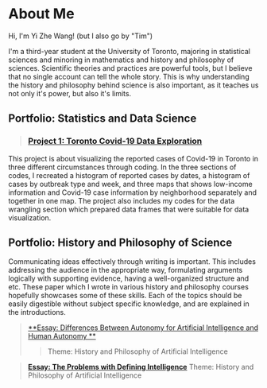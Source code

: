 # About Me

Hi, I'm Yi Zhe Wang! (but I also go by "Tim")

I'm a third-year student at the University of Toronto, majoring in statistical sciences and minoring in mathematics and history and philosophy of sciences. Scientific theories and practices are powerful tools, but I believe that no single account can tell the whole story. This is why understanding the history and philosophy behind science is also important, as it teaches us not only it's power, but also it's limits. 

## Portfolio: Statistics and Data Science

> ### [Project 1: Toronto Covid-19 Data Exploration](https://github.com/Not20913/PCV/blob/main/sta303_data-exploration_task_completed.pdf)

This project is about visualizing the reported cases of Covid-19 in Toronto in three different circumstances through coding. In the three sections of codes, I recreated a histogram of reported cases by dates, a histogram of cases by outbreak type and week, and three maps that shows low-income information and Covid-19 case information by neighborhood separately and together in one map. The project also includes my codes for the data wrangling section which prepared data frames that were suitable for data visualization.

## Portfolio: History and Philosophy of Science

Communicating ideas effectively through writing is important. This includes addressing the audience in the appropriate way, formulating arguments logically with supporting evidence, having a well-organized structure and etc. These paper which I wrote in various history and philosophy courses hopefully showcases some of these skills. Each of the topics should be easily digestible without subject specific knowledge, and are explained in the introductions. 

> [**Essay: Differences Between Autonomy for Artificial Intelligence and Human Autonomy **](https://github.com/Not20913/TimWang/blob/main/Tim%20Wang%20-%20Autonomy%20for%20AI%20and%20Human%20Autonomy.pdf) 
> > Theme: History and Philosophy of Artificial Intelligence 

> [**Essay: The Problems with Defining Intelligence**](https://github.com/Not20913/TimWang/blob/main/Tim%20Wang%20-%20The%20Problems%20with%20Defining%20Intelligence.pdf) 
> Theme: History and Philosophy of Artificial Intelligence
